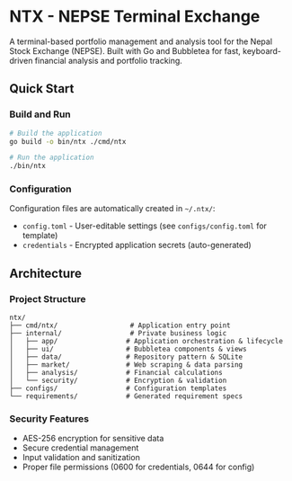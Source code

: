 # NTX - NEPSE Terminal Exchange

A terminal-based portfolio management and analysis tool for the Nepal Stock Exchange (NEPSE). Built with Go and Bubbletea for fast, keyboard-driven financial analysis and portfolio tracking.

## Quick Start

### Build and Run

```bash
# Build the application
go build -o bin/ntx ./cmd/ntx

# Run the application
./bin/ntx
```

### Configuration

Configuration files are automatically created in `~/.ntx/`:

- `config.toml` - User-editable settings (see `configs/config.toml` for template)
- `credentials` - Encrypted application secrets (auto-generated)

## Architecture

### Project Structure

```
ntx/
├── cmd/ntx/                  # Application entry point
├── internal/                 # Private business logic
│   ├── app/                 # Application orchestration & lifecycle
│   ├── ui/                  # Bubbletea components & views
│   ├── data/                # Repository pattern & SQLite
│   ├── market/              # Web scraping & data parsing
│   ├── analysis/            # Financial calculations
│   └── security/            # Encryption & validation
├── configs/                 # Configuration templates
└── requirements/            # Generated requirement specs
```

### Security Features

- AES-256 encryption for sensitive data
- Secure credential management
- Input validation and sanitization
- Proper file permissions (0600 for credentials, 0644 for config)
